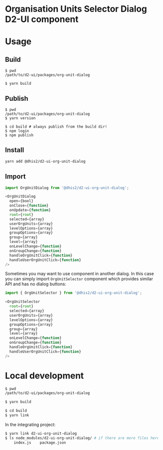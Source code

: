 # Organisation Units Selector Dialog D2-UI component

# Usage

## Build

```
$ pwd
/path/to/d2-ui/packages/org-unit-dialog

$ yarn build
```

## Publish

```
$ pwd
/path/to/d2-ui/packages/org-unit-dialog
$ yarn version

$ cd build # always publish from the build dir!
$ npm login
$ npm publish
```

## Install

```sh
yarn add @dhis2/d2-ui-org-unit-dialog
```

## Import
```js
import OrgUnitDialog from '@dhis2/d2-ui-org-unit-dialog';

<OrgUnitDialog
  open={bool}
  onClose={function}
  onUpdate={function}
  root={root}
  selected={array}
  userOrgUnits={array}
  levelOptions={array}
  groupOptions={array}
  group={array}
  level={array}
  onLevelChange={function}
  onGroupChange={function}
  handleOrgUnitClick={function}
  handleUserOrgUnitClick={function}
/>

```
Sometimes you may want to use component in another dialog. In this case you can simply import `OrgUnitSelector` component which provides similar API and has no dialog buttons:
```js
import { OrgUnitSelector } from '@dhis2/d2-ui-org-unit-dialog';

<OrgUnitSelector
  root={root}
  selected={array}
  userOrgUnits={array}
  levelOptions={array}
  groupOptions={array}
  group={array}
  level={array}
  onLevelChange={function}
  onGroupChange={function}
  handleOrgUnitClick={function}
  handleUserOrgUnitClick={function}
/>
```

# Local development

```sh
$ pwd
/path/to/d2-ui/packages/org-unit-dialog

$ yarn build

$ cd build
$ yarn link
```

In the integrating project:

```sh
$ yarn link d2-ui-org-unit-dialog
$ ls node_modules/d2-ui-org-unit-dialog/ # if there are more files here than below you did not link from the build dir!
    index.js    package.json
```
